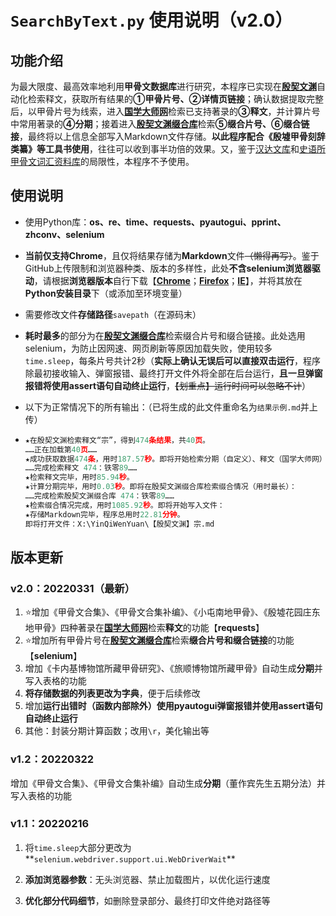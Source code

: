 # `SearchByText.py` 使用说明（v2.0）

## 功能介绍

为最大限度、最高效率地利用**甲骨文数据库**进行研究，本程序已实现在[**殷契文渊**](http://jgw.aynu.edu.cn/)自动化检索释文，获取所有结果的**①甲骨片号、②详情页链接**；确认数据提取完整后，以甲骨片号为线索，进入[**国学大师网**](http://www.guoxuedashi.net/jgwhj/)检索已支持著录的**③释文**，并计算片号中常用著录的**④分期**；接着进入[**殷契文渊缀合库**](http://jgw.aynu.edu.cn/AyjgwZHKSingleSearch?autoLoad=1&id=16&name=ZHUIHEHD&displayDBName=%E7%BC%80%E5%90%88%E6%95%B0%E6%8D%AE%E5%BA%93)检索**⑤缀合片号、⑥缀合链接**，最终将以上信息全部写入Markdown文件存储。**以此程序配合《殷墟甲骨刻辞类纂》等工具书使用**，往往可以收到事半功倍的效果。又，鉴于[汉达文库](http://www.chant.org/)和[史语所甲骨文词汇资料库](https://inscription.asdc.sinica.edu.tw/c_index.php)的局限性，本程序不予使用。

## 使用说明

- 使用Python库：**os、re、time、requests、pyautogui、pprint、zhconv、selenium**

- **当前仅支持Chrome**，且仅将结果存储为**Markdown**文件~~（懒得再写）~~。鉴于GitHub上传限制和浏览器种类、版本的多样性，此处**不含selenium浏览器驱动**，请根据**浏览器版本**自行下载【[**Chrome**](http://chromedriver.storage.googleapis.com/index.html)；[**Firefox**](https://github.com/mozilla/geckodriver/releases/)；[**IE**](http://selenium-release.storage.googleapis.com/index.html)】，并将其放在**Python安装目录**下（或添加至环境变量）

- 需要修改文件**存储路径**`savepath`（在源码末）

- **耗时最多**的部分为在[**殷契文渊缀合库**](http://jgw.aynu.edu.cn/AyjgwZHKSingleSearch?autoLoad=1&id=16&name=ZHUIHEHD&displayDBName=%E7%BC%80%E5%90%88%E6%95%B0%E6%8D%AE%E5%BA%93)检索缀合片号和缀合链接。此处选用selenium，为防止因网速、网页刷新等原因加载失败，使用较多`time.sleep`，每条片号共计2秒（**实际上确认无误后可以直接双击运行**，程序除最初接收输入、弹窗报错、最终打开文件外将全部在后台运行，**且一旦弹窗报错将使用assert语句自动终止运行**，~~【划重点】运行时间可以忽略不计~~）

- 以下为正常情况下的所有输出：（已将生成的此文件重命名为`结果示例.md`并上传）

- ```python
  ★在殷契文渊检索释文“宗”，得到474条结果，共40页。
  ……正在加载第40页……
  ★成功获取数据474条，用时187.57秒。即将开始检索分期（自定义）、释文（国学大师网）：
  ……完成检索释文 474：铁零89……
  ★检索释文完毕，用时85.94秒。
  ★计算分期完毕，用时0.03秒。即将在殷契文渊缀合库检索缀合情况（用时最长）：
  ……完成检索殷契文渊缀合库 474：铁零89……
  ★检索缀合情况完成，用时1085.92秒。即将开始写入文件：
  ★存储Markdown完毕，程序总用时22.81分钟。
  即将打开文件：X:\YinQiWenYuan\【殷契文渊】宗.md
  ```

## 版本更新

### v2.0：20220331（最新）

1. :star:增加《甲骨文合集》、《甲骨文合集补编》、《小屯南地甲骨》、《殷墟花园庄东地甲骨》四种著录在[**国学大师网**](http://www.guoxuedashi.net/jgwhj/)检索**释文**的功能【**requests**】
2. :star:增加所有甲骨片号在[**殷契文渊缀合库**](http://jgw.aynu.edu.cn/AyjgwZHKSingleSearch?autoLoad=1&id=16&name=ZHUIHEHD&displayDBName=%E7%BC%80%E5%90%88%E6%95%B0%E6%8D%AE%E5%BA%93)检索**缀合片号和缀合链接**的功能【**selenium**】
3. 增加《卡内基博物馆所藏甲骨研究》、《旅顺博物馆所藏甲骨》自动生成**分期**并写入表格的功能
4. **将存储数据的列表更改为字典**，便于后续修改
5. 增加**运行出错时（函数内部除外）使用pyautogui弹窗报错并使用assert语句自动终止运行**
6. 其他：封装分期计算函数；改用`\r`，美化输出等

### v1.2：20220322

增加《甲骨文合集》、《甲骨文合集补编》自动生成**分期**（董作宾先生五期分法）并写入表格的功能

### v1.1：20220216

1. 将`time.sleep`大部分更改为**`selenium.webdriver.support.ui.WebDriverWait`**

2. **添加浏览器参数**：无头浏览器、禁止加载图片，以优化运行速度

3. **优化部分代码细节**，如删除登录部分、最终打印文件绝对路径等
